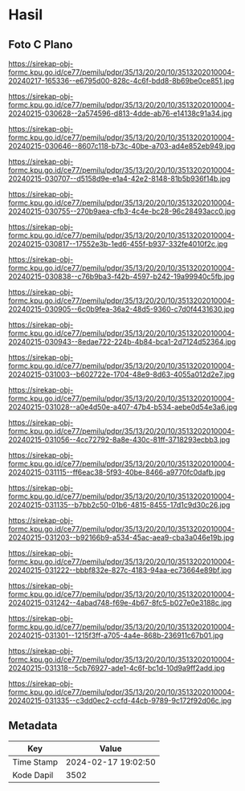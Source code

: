 # Hasil

## Foto C Plano

https://sirekap-obj-formc.kpu.go.id/ce77/pemilu/pdpr/35/13/20/20/10/3513202010004-20240217-165336--e6795d00-828c-4c6f-bdd8-8b69be0ce851.jpg

https://sirekap-obj-formc.kpu.go.id/ce77/pemilu/pdpr/35/13/20/20/10/3513202010004-20240215-030628--2a574596-d813-4dde-ab76-e14138c91a34.jpg

https://sirekap-obj-formc.kpu.go.id/ce77/pemilu/pdpr/35/13/20/20/10/3513202010004-20240215-030646--8607c118-b73c-40be-a703-ad4e852eb949.jpg

https://sirekap-obj-formc.kpu.go.id/ce77/pemilu/pdpr/35/13/20/20/10/3513202010004-20240215-030707--d5158d9e-e1a4-42e2-8148-81b5b936f14b.jpg

https://sirekap-obj-formc.kpu.go.id/ce77/pemilu/pdpr/35/13/20/20/10/3513202010004-20240215-030755--270b9aea-cfb3-4c4e-bc28-96c28493acc0.jpg

https://sirekap-obj-formc.kpu.go.id/ce77/pemilu/pdpr/35/13/20/20/10/3513202010004-20240215-030817--17552e3b-1ed6-455f-b937-332fe4010f2c.jpg

https://sirekap-obj-formc.kpu.go.id/ce77/pemilu/pdpr/35/13/20/20/10/3513202010004-20240215-030838--c76b9ba3-f42b-4597-b242-19a99940c5fb.jpg

https://sirekap-obj-formc.kpu.go.id/ce77/pemilu/pdpr/35/13/20/20/10/3513202010004-20240215-030905--6c0b9fea-36a2-48d5-9360-c7d0f4431630.jpg

https://sirekap-obj-formc.kpu.go.id/ce77/pemilu/pdpr/35/13/20/20/10/3513202010004-20240215-030943--8edae722-224b-4b84-bca1-2d7124d52364.jpg

https://sirekap-obj-formc.kpu.go.id/ce77/pemilu/pdpr/35/13/20/20/10/3513202010004-20240215-031003--b602722e-1704-48e9-8d63-4055a012d2e7.jpg

https://sirekap-obj-formc.kpu.go.id/ce77/pemilu/pdpr/35/13/20/20/10/3513202010004-20240215-031028--a0e4d50e-a407-47b4-b534-aebe0d54e3a6.jpg

https://sirekap-obj-formc.kpu.go.id/ce77/pemilu/pdpr/35/13/20/20/10/3513202010004-20240215-031056--4cc72792-8a8e-430c-81ff-3718293ecbb3.jpg

https://sirekap-obj-formc.kpu.go.id/ce77/pemilu/pdpr/35/13/20/20/10/3513202010004-20240215-031115--ff6eac38-5f93-40be-8466-a9770fc0dafb.jpg

https://sirekap-obj-formc.kpu.go.id/ce77/pemilu/pdpr/35/13/20/20/10/3513202010004-20240215-031135--b7bb2c50-01b6-4815-8455-17d1c9d30c26.jpg

https://sirekap-obj-formc.kpu.go.id/ce77/pemilu/pdpr/35/13/20/20/10/3513202010004-20240215-031203--b92166b9-a534-45ac-aea9-cba3a046e19b.jpg

https://sirekap-obj-formc.kpu.go.id/ce77/pemilu/pdpr/35/13/20/20/10/3513202010004-20240215-031222--bbbf832e-827c-4183-94aa-ec73664e89bf.jpg

https://sirekap-obj-formc.kpu.go.id/ce77/pemilu/pdpr/35/13/20/20/10/3513202010004-20240215-031242--4abad748-f69e-4b67-8fc5-b027e0e3188c.jpg

https://sirekap-obj-formc.kpu.go.id/ce77/pemilu/pdpr/35/13/20/20/10/3513202010004-20240215-031301--1215f3ff-a705-4a4e-868b-236911c67b01.jpg

https://sirekap-obj-formc.kpu.go.id/ce77/pemilu/pdpr/35/13/20/20/10/3513202010004-20240215-031318--5cb76927-ade1-4c6f-bc1d-10d9a9ff2add.jpg

https://sirekap-obj-formc.kpu.go.id/ce77/pemilu/pdpr/35/13/20/20/10/3513202010004-20240215-031335--c3dd0ec2-ccfd-44cb-9789-9c172f92d06c.jpg


## Metadata

| Key        | Value               |
| ---------- | ------------------- |
| Time Stamp | 2024-02-17 19:02:50 |
| Kode Dapil | 3502                |



